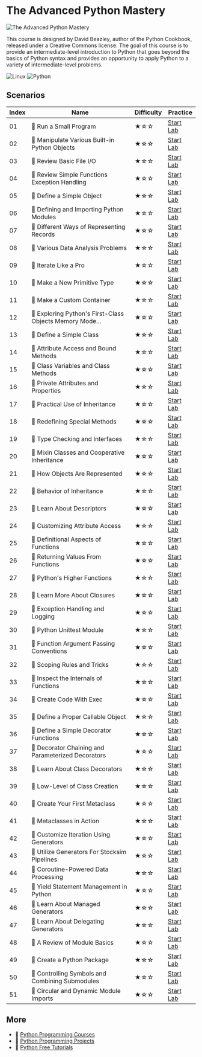 # The Advanced Python Mastery

![The Advanced Python Mastery](https://cover-creator.appbot.io/the-advanced-python-mastery.png)

This course is designed by David Beazley, author of the Python Cookbook, released under a Creative Commons license. The goal of this course is to provide an intermediate-level introduction to Python that goes beyond the basics of Python syntax and provides an opportunity to apply Python to a variety of intermediate-level problems.

![Linux](https://img.shields.io/badge/Linux-whitesmoke?style=for-the-badge&logo=linux)
![Python](https://img.shields.io/badge/Python-whitesmoke?style=for-the-badge&logo=python)


## Scenarios

|   Index | Name                                                    | Difficulty   | Practice                                                             |
|---------|---------------------------------------------------------|--------------|----------------------------------------------------------------------|
|      01 | 📖 Run a Small Program                                   | ★☆☆          | <a target='_blank' href='https://labex.io/labs/132390'>Start Lab</a> |
|      02 | 📖 Manipulate Various Built-in Python Objects            | ★☆☆          | <a target='_blank' href='https://labex.io/labs/132391'>Start Lab</a> |
|      03 | 📖 Review Basic File I/O                                 | ★☆☆          | <a target='_blank' href='https://labex.io/labs/132392'>Start Lab</a> |
|      04 | 📖 Review Simple Functions Exception Handling            | ★☆☆          | <a target='_blank' href='https://labex.io/labs/132393'>Start Lab</a> |
|      05 | 📖 Define a Simple Object                                | ★☆☆          | <a target='_blank' href='https://labex.io/labs/132394'>Start Lab</a> |
|      06 | 📖 Defining and Importing Python Modules                 | ★☆☆          | <a target='_blank' href='https://labex.io/labs/132395'>Start Lab</a> |
|      07 | 📖 Different Ways of Representing Records                | ★☆☆          | <a target='_blank' href='https://labex.io/labs/132428'>Start Lab</a> |
|      08 | 📖 Various Data Analysis Problems                        | ★☆☆          | <a target='_blank' href='https://labex.io/labs/132438'>Start Lab</a> |
|      09 | 📖 Iterate Like a Pro                                    | ★☆☆          | <a target='_blank' href='https://labex.io/labs/132442'>Start Lab</a> |
|      10 | 📖 Make a New Primitive Type                             | ★☆☆          | <a target='_blank' href='https://labex.io/labs/132443'>Start Lab</a> |
|      11 | 📖 Make a Custom Container                               | ★☆☆          | <a target='_blank' href='https://labex.io/labs/132444'>Start Lab</a> |
|      12 | 📖 Exploring Python's First-Class Objects Memory Mode... | ★☆☆          | <a target='_blank' href='https://labex.io/labs/132489'>Start Lab</a> |
|      13 | 📖 Define a Simple Class                                 | ★☆☆          | <a target='_blank' href='https://labex.io/labs/132490'>Start Lab</a> |
|      14 | 📖 Attribute Access and Bound Methods                    | ★☆☆          | <a target='_blank' href='https://labex.io/labs/132491'>Start Lab</a> |
|      15 | 📖 Class Variables and Class Methods                     | ★☆☆          | <a target='_blank' href='https://labex.io/labs/132493'>Start Lab</a> |
|      16 | 📖 Private Attributes and Properties                     | ★☆☆          | <a target='_blank' href='https://labex.io/labs/132494'>Start Lab</a> |
|      17 | 📖 Practical Use of Inheritance                          | ★☆☆          | <a target='_blank' href='https://labex.io/labs/132495'>Start Lab</a> |
|      18 | 📖 Redefining Special Methods                            | ★☆☆          | <a target='_blank' href='https://labex.io/labs/132496'>Start Lab</a> |
|      19 | 📖 Type Checking and Interfaces                          | ★☆☆          | <a target='_blank' href='https://labex.io/labs/132497'>Start Lab</a> |
|      20 | 📖 Mixin Classes and Cooperative Inheritance             | ★☆☆          | <a target='_blank' href='https://labex.io/labs/132498'>Start Lab</a> |
|      21 | 📖 How Objects Are Represented                           | ★☆☆          | <a target='_blank' href='https://labex.io/labs/132499'>Start Lab</a> |
|      22 | 📖 Behavior of Inheritance                               | ★☆☆          | <a target='_blank' href='https://labex.io/labs/132500'>Start Lab</a> |
|      23 | 📖 Learn About Descriptors                               | ★☆☆          | <a target='_blank' href='https://labex.io/labs/132501'>Start Lab</a> |
|      24 | 📖 Customizing Attribute Access                          | ★☆☆          | <a target='_blank' href='https://labex.io/labs/132502'>Start Lab</a> |
|      25 | 📖 Definitional Aspects of Functions                     | ★☆☆          | <a target='_blank' href='https://labex.io/labs/132503'>Start Lab</a> |
|      26 | 📖 Returning Values From Functions                       | ★☆☆          | <a target='_blank' href='https://labex.io/labs/132504'>Start Lab</a> |
|      27 | 📖 Python's Higher Functions                             | ★☆☆          | <a target='_blank' href='https://labex.io/labs/132505'>Start Lab</a> |
|      28 | 📖 Learn More About Closures                             | ★☆☆          | <a target='_blank' href='https://labex.io/labs/132506'>Start Lab</a> |
|      29 | 📖 Exception Handling and Logging                        | ★☆☆          | <a target='_blank' href='https://labex.io/labs/132507'>Start Lab</a> |
|      30 | 📖 Python Unittest Module                                | ★☆☆          | <a target='_blank' href='https://labex.io/labs/132508'>Start Lab</a> |
|      31 | 📖 Function Argument Passing Conventions                 | ★☆☆          | <a target='_blank' href='https://labex.io/labs/132509'>Start Lab</a> |
|      32 | 📖 Scoping Rules and Tricks                              | ★☆☆          | <a target='_blank' href='https://labex.io/labs/132510'>Start Lab</a> |
|      33 | 📖 Inspect the Internals of Functions                    | ★☆☆          | <a target='_blank' href='https://labex.io/labs/132511'>Start Lab</a> |
|      34 | 📖 Create Code With Exec                                 | ★☆☆          | <a target='_blank' href='https://labex.io/labs/132512'>Start Lab</a> |
|      35 | 📖 Define a Proper Callable Object                       | ★☆☆          | <a target='_blank' href='https://labex.io/labs/132513'>Start Lab</a> |
|      36 | 📖 Define a Simple Decorator Functions                   | ★☆☆          | <a target='_blank' href='https://labex.io/labs/132514'>Start Lab</a> |
|      37 | 📖 Decorator Chaining and Parameterized Decorators       | ★☆☆          | <a target='_blank' href='https://labex.io/labs/132515'>Start Lab</a> |
|      38 | 📖 Learn About Class Decorators                          | ★☆☆          | <a target='_blank' href='https://labex.io/labs/132516'>Start Lab</a> |
|      39 | 📖 Low-Level of Class Creation                           | ★☆☆          | <a target='_blank' href='https://labex.io/labs/132517'>Start Lab</a> |
|      40 | 📖 Create Your First Metaclass                           | ★☆☆          | <a target='_blank' href='https://labex.io/labs/132519'>Start Lab</a> |
|      41 | 📖 Metaclasses in Action                                 | ★☆☆          | <a target='_blank' href='https://labex.io/labs/132521'>Start Lab</a> |
|      42 | 📖 Customize Iteration Using Generators                  | ★☆☆          | <a target='_blank' href='https://labex.io/labs/132522'>Start Lab</a> |
|      43 | 📖 Utilize Generators For Stocksim Pipelines             | ★☆☆          | <a target='_blank' href='https://labex.io/labs/132523'>Start Lab</a> |
|      44 | 📖 Coroutine-Powered Data Processing                     | ★☆☆          | <a target='_blank' href='https://labex.io/labs/132524'>Start Lab</a> |
|      45 | 📖 Yield Statement Management in Python                  | ★☆☆          | <a target='_blank' href='https://labex.io/labs/132525'>Start Lab</a> |
|      46 | 📖 Learn About Managed Generators                        | ★☆☆          | <a target='_blank' href='https://labex.io/labs/132526'>Start Lab</a> |
|      47 | 📖 Learn About Delegating Generators                     | ★☆☆          | <a target='_blank' href='https://labex.io/labs/132527'>Start Lab</a> |
|      48 | 📖 A Review of Module Basics                             | ★☆☆          | <a target='_blank' href='https://labex.io/labs/132528'>Start Lab</a> |
|      49 | 📖 Create a Python Package                               | ★☆☆          | <a target='_blank' href='https://labex.io/labs/132529'>Start Lab</a> |
|      50 | 📖 Controlling Symbols and Combining Submodules          | ★☆☆          | <a target='_blank' href='https://labex.io/labs/132530'>Start Lab</a> |
|      51 | 📖 Circular and Dynamic Module Imports                   | ★☆☆          | <a target='_blank' href='https://labex.io/labs/132531'>Start Lab</a> |

## More

- 🔗 [Python Programming Courses](https://github.com/labex-labs/awesome-programming-courses)
- 🔗 [Python Programming Projects](https://github.com/labex-labs/awesome-programming-projects)
- 🔗 [Python Free Tutorials](https://github.com/labex-labs/python-free-tutorials)

